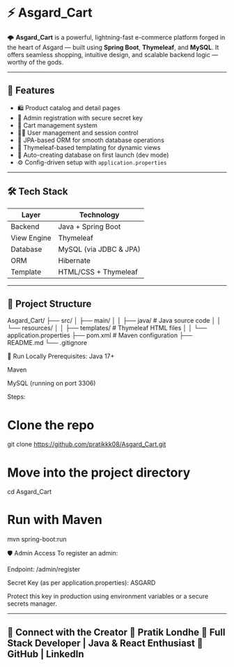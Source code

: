 # ⚡ Asgard_Cart

🌩️ **Asgard_Cart** is a powerful, lightning-fast e-commerce platform forged in the heart of Asgard — built using **Spring Boot**, **Thymeleaf**, and **MySQL**. It offers seamless shopping, intuitive design, and scalable backend logic — worthy of the gods.

---

## 🚀 Features

- 🛍️ Product catalog and detail pages
- 🔐 Admin registration with secure secret key
- 🧾 Cart management system
- 🧑‍💼 User management and session control
- 🧠 JPA-based ORM for smooth database operations
- 🎨 Thymeleaf-based templating for dynamic views
- 🌱 Auto-creating database on first launch (dev mode)
- ⚙️ Config-driven setup with `application.properties`

---

## 🛠️ Tech Stack

| Layer       | Technology              |
|------------|--------------------------|
| Backend     | Java + Spring Boot       |
| View Engine | Thymeleaf                |
| Database    | MySQL (via JDBC & JPA)   |
| ORM         | Hibernate                |
| Template    | HTML/CSS + Thymeleaf     |

---

## 📂 Project Structure

Asgard_Cart/
├── src/
│ ├── main/
│ │ ├── java/ # Java source code
│ │ └── resources/
│ │ ├── templates/ # Thymeleaf HTML files
│ │ └── application.properties
├── pom.xml # Maven configuration
├── README.md
└── .gitignore



🧪 Run Locally
Prerequisites:
Java 17+

Maven

MySQL (running on port 3306)

Steps:
# Clone the repo
git clone https://github.com/pratikkk08/Asgard_Cart.git

# Move into the project directory
cd Asgard_Cart

# Run with Maven
mvn spring-boot:run

🛡️ Admin Access
To register an admin:

Endpoint: /admin/register

Secret Key (as per application.properties): ASGARD

Protect this key in production using environment variables or a secure secrets manager.

--------------------------------------------------------------------------------------------------------------
🔗 Connect with the Creator
👤 Pratik Londhe
💼 Full Stack Developer | Java & React Enthusiast
🔗 GitHub | LinkedIn
--------------------------------------------------------------------------------------------------------------
